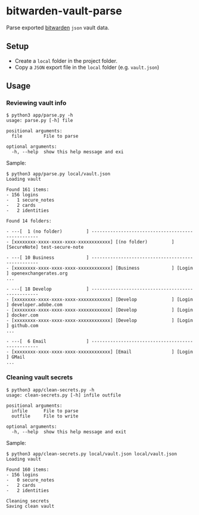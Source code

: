 # bitwarden-vault-parse

Parse exported [bitwarden](https://bitwarden.com/) `json` vault data.

## Setup
* Create a `local` folder in the project folder.
* Copy a `JSON` export file in the `local` folder (e.g. `vault.json`)

## Usage

### Reviewing vault info
```
$ python3 app/parse.py -h
usage: parse.py [-h] file

positional arguments:
  file        File to parse

optional arguments:
  -h, --help  show this help message and exi
```

Sample:
```
$ python3 app/parse.py local/vault.json
Loading vault

Found 161 items:
- 156 logins
-   1 secure_notes
-   2 cards
-   2 identities

Found 14 folders:

- ---[  1 (no folder)         ] --------------------------------------------------
- [xxxxxxxx-xxxx-xxxx-xxxx-xxxxxxxxxxxx] [(no folder)         ] [SecureNote] test-secure-note

- ---[ 10 Business            ] --------------------------------------------------
- [xxxxxxxx-xxxx-xxxx-xxxx-xxxxxxxxxxxx] [Business            ] [Login     ] openexchangerates.org
...

- ---[ 18 Develop             ] --------------------------------------------------
- [xxxxxxxx-xxxx-xxxx-xxxx-xxxxxxxxxxxx] [Develop             ] [Login     ] developer.adobe.com
- [xxxxxxxx-xxxx-xxxx-xxxx-xxxxxxxxxxxx] [Develop             ] [Login     ] docker.com
- [xxxxxxxx-xxxx-xxxx-xxxx-xxxxxxxxxxxx] [Develop             ] [Login     ] github.com
...

- ---[  6 Email               ] --------------------------------------------------
- [xxxxxxxx-xxxx-xxxx-xxxx-xxxxxxxxxxxx] [Email               ] [Login     ] GMail
...
```

### Cleaning vault secrets
```
$ python3 app/clean-secrets.py -h
usage: clean-secrets.py [-h] infile outfile

positional arguments:
  infile      File to parse
  outfile     File to write

optional arguments:
  -h, --help  show this help message and exit
```

Sample:
```
$ python3 app/clean-secrets.py local/vault.json local/vault.json
Loading vault

Found 160 items:
- 156 logins
-   0 secure_notes
-   2 cards
-   2 identities

Cleaning secrets
Saving clean vault
```
